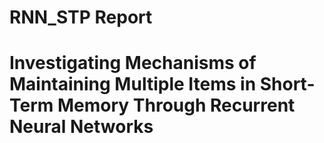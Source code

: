 # RNN_STP Report
# Investigating Mechanisms of Maintaining Multiple Items in Short-Term Memory Through Recurrent Neural Networks
